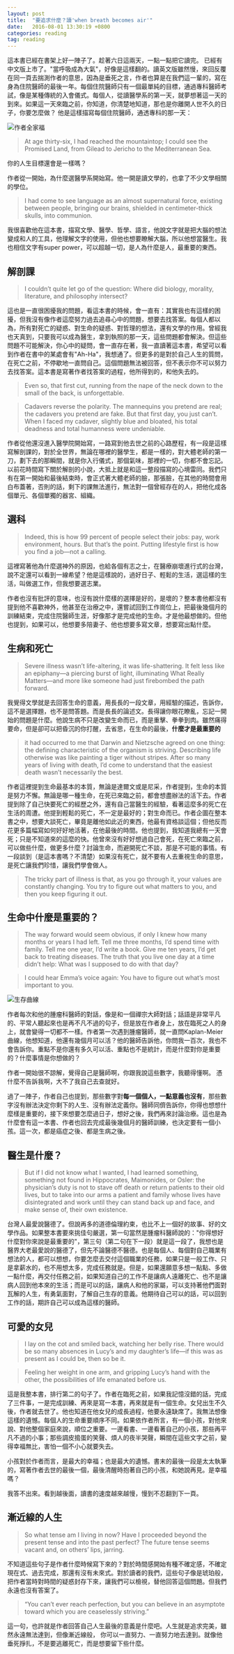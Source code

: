 ```yaml
---
layout: post
title:  "要追求什麼？讀'when breath becomes air'"
date:   2016-08-01 13:30:19 +0800
categories: reading
tag: reading
---
```



這本書已經在書架上好一陣子了。趁著六日這兩天，一點一點把它讀完。
已經有中文版上市了。"當呼吸成為大氣"，好像是這樣翻的。讀英文版雖然慢，來回反覆在同一頁去揣測作者的意思，因為是垂死之言，作者也算是在我們這一輩的，寫在身為住院醫師的最後一年。每個住院醫師只有一個最單純的目標，通過專科醫師考試，像是某種傳統的入會儀式。每個人，從讀醫學系的第一天，就夢想著這一天的到來。如果這一天來臨之前，你知道，你清楚地知道，那也是你離開人世不久的日子，你要怎麼做？
他是這樣描寫每個住院醫師，通透專科的那一天：

![作者全家福](http://media.npr.org/assets/img/2016/02/10/kalanithi.interior-ata-photo---suszi-lurie-mcfadden_custom-a390ec69bd748c79a09815b761a841a3b95577a3-s800-c85.jpg)

<!-- more -->
> At age thirty-six, I had reached the mountaintop; I could see the Promised Land, from Gilead to Jericho to the Mediterranean Sea.

你的人生目標還會是一樣嗎？

作者從一開始，為什麼選醫學系開始寫。他一開是讀文學的，也拿了不少文學相關的學位。

> I had come to see language as an almost supernatural force, existing between people, bringing our brains, shielded in centimeter-thick skulls, into communion.

我很喜歡他在這本書，描寫文學、醫學、哲學、語言，他說文字就是把大腦的想法變成和人的工具，他理解文字的使用，但他也想要瞭解大腦，所以他想當醫生。我也相信文字有super power，可以超越一切，是人為什麼是人，最重要的東西。

## 解剖課

> I couldn’t quite let go of the question: Where did biology, morality, literature, and philosophy intersect?

這也是一直很困擾我的問題，看這本書的時候，會一直有：其實我也有這樣的困擾，但我沒有像作者這麼努力過去追尋心中的問題，想要去找答案。每個人都以為，所有對死亡的疑惑、對生命的疑惑、對哲理的想法，還有文學的作用。曾經我也天真到，只要我可以成為醫生，拿到執照的那一天，這些問題都會解決。但這些問題不可能解決，你心中的疑問，會一直存在著，我一直讀著這本書，希望可以看到作者在書中的某處會有"Ah-Ha"，我想通了。但更多的是對於自己人生的質問，在死亡之前，不停歇地一直問自己。這個問題無法被回答，但不表示你不可以努力去找答案。這本書是寫著作者找答案的過程，他所得到的，和他失去的。


> Even so, that first cut, running from the nape of the neck down to the small of the back, is unforgettable.

> Cadavers reverse the polarity. The mannequins you pretend are real; the cadavers you pretend are fake. But that first day, you just can’t. When I faced my cadaver, slightly blue and bloated, his total deadness and total humanness were undeniable.

作者從他還沒進入醫學院開始寫，一路寫到他去世之前的心路歷程，有一段是這樣寫解剖課的，對於全世界，無論在哪裡的醫學生，都是一樣的，對大體老師的第一刀，劃下去的那瞬間，就是你入行儀式，那個氣味，那裡的一切，你都不會忘記。以前花時間寫下關於解剖的小說，大抵上就是和這一整段描寫的心境雷同。我們只有在第一開始和最後結束時，會正式著大體老師的臉，那張臉，在其他的時間會用白布蓋著，否則的話，剩下的課無法進行，無法對一個曾經存在的人，把他化成各個單元、各個單獨的器宮、組織。

## 選科

> Indeed, this is how 99 percent of people select their jobs: pay, work environment, hours. But that’s the point. Putting lifestyle first is how you find a job—not a calling.

這裡寫著他為什麼選神外的原因，也給各個有志之士，在醫療崩壞進行式的台灣，說不定還可以看到一線希望？他是這樣說的，過好日子、輕鬆的生活，選這樣的生活，叫做選工作，但我想要選志業。

作者也沒有批評的意味，也沒有說什麼樣的選擇是好的，是壞的？整本書他都沒有提到他不喜歡神外，他甚至在治療之中，還嘗試回到工作崗位上，把最後幾個月的訓練結束，完成住院醫師生涯，好像那才是完成他的生命。才是他最想做的。但他也提到，如果可以，他想要多陪妻子、他也想要多寫文章，想要寫出點什麼。

## 生病和死亡

> Severe illness wasn’t life-altering, it was life-shattering. It felt less like an epiphany—a piercing burst of light, illuminating What Really Matters—and more like someone had just firebombed the path forward.

我覺得文學就是去回答生命的意義，用長長的一段文章，用經驗的描述，告訴你，這不是選擇題，也不是問答題。而是長長的論述文。長得讓你眼花瞭亂，忘記一開始的問題是什麼。他說生病不只是改變生命而已，而是重擊、拳拳到肉。雖然痛得要命，但是卻可以把昏沉的你打醒，去省思，在生命的最後，**什麼才是最重要的**


> it had occurred to me that Darwin and Nietzsche agreed on one thing: the defining characteristic of the organism is striving. Describing life otherwise was like painting a tiger without stripes. After so many years of living with death, I’d come to understand that the easiest death wasn’t necessarily the best.

作者這裡提到生命最基本的本質，無論是達爾文或是尼采，作者提到，生命的本質是努力不懈。無論是哪一種生命，在死已來臨之前，都會想盡辦法的活下去。作者提到除了自己快要死亡的經歷之外，還有自己當醫生的經驗，看著這麼多的死亡在生活的周遭。他提到輕鬆的死亡，不一定是最好的；對生命而已。作者企圖在整本書之中，想要大談死亡，畢竟是離他如此近的東西，他最有資格談這個；但他反而花更多篇幅寫如何好好地活著，在他最後的時間。他也提到，我知道我總有一天會死；只是不知道來的這麼的快。他曾來沒有好好想過自己會死，在死亡來臨之前，可以做些什麼，做更多什麼？討論生命，而避開死亡不談，那是不可能的事情。有一段談到（是這本書嗎？不清楚）如果沒有死亡，就不要有人去重視生命的意思，是死亡讓我們珍惜，讓我們學會做人。

> The tricky part of illness is that, as you go through it, your values are constantly changing. You try to figure out what matters to you, and then you keep figuring it out.

## 生命中什麼是重要的？

> The way forward would seem obvious, if only I knew how many months or years I had left. Tell me three months, I’d spend time with family. Tell me one year, I’d write a book. Give me ten years, I’d get back to treating diseases. The truth that you live one day at a time didn’t help: What was I supposed to do with that day?

> I could hear Emma’s voice again: You have to figure out what’s most important to you.

![生存曲線](https://upload.wikimedia.org/wikipedia/commons/7/73/Km_plot.jpg)

作者每次和他的腫瘤科醫師的對話，像是和一個禪宗大師對話；話語是非常平凡的、平常人聽起來也是再不凡不過的句子，但是放在作者身上，放在臨死之人的身上，就會變得一切都不一樣。作者第一次遇到腫瘤醫師，就一直問Kaplan-Meier曲線，他想知道，他還有幾個月可以活？他的醫師告訴他，你問我一百次，我也不會告訴你。重點不是你還有多久可以活、重點也不是統計，而是什麼對你是重要的？什麼事情是你想做的？

作者一開始很不諒解，覺得自己是醫師啊，你跟我說這些數字，我聽得懂啊。
憑什麼不告訴我啊，大不了我自己去查就好。

過了一陣子，作者自己也提到，那些數字對**每一個個人，一點意義也沒有**，那些數字沒有辦法決定你剩下的人生、沒有辦法定義你。醫師同儕告訴你，你得也想想什麼樣是重要的，接下來想要怎麼過日子，想好之後，我們再來討論治療。這也是為什麼會有這一本書、作者也回去完成最後幾個月的醫師訓練，也決定要有一個小孩。這一次，都是癌症之後、都是生病之後。

## 醫生是什麼？

> But if I did not know what I wanted, I had learned something, something not found in Hippocrates, Maimonides, or Osler: the physician’s duty is not to stave off death or return patients to their old lives, but to take into our arms a patient and family whose lives have disintegrated and work until they can stand back up and face, and make sense of, their own existence.

台灣人最愛說醫德了。但說再多的道德倫理約束，也比不上一個好的故事、好的文學作品。如果整本書要來挑佳句嚴選，第一句當然是腫瘤科醫師說的："你得想好什麼對你來說是最重要的"，第三句（第二句在下一段）就是這一段了，我想也是醫界大老最愛說的醫德了，但先不論醫德不醫德。也是每個人、每個對自己職業有想法的人，都可以想想，你要怎麼去交付這個職業的任務，如果只是一般工作、只是拿薪水的，也不用想太多，完成任務就是。但是，如果還願意多想一點點、多做一點什麼，再交付任務之前，如果知道自己的工作不是讓病人遠離死亡、也不是讓病人回到他本來的生活；而是可以的話，讓病人和他的家屬，可以支持著他們面對瓦解的人生，有勇氣面對，了解自己生存的意義。他期待自己可以的話，可以回到工作的話，期許自己可以成為這樣的醫師。

## 可愛的女兒

> I lay on the cot and smiled back, watching her belly rise. There would be so many absences in Lucy’s and my daughter’s life—if this was as present as I could be, then so be it.

> Feeling her weight in one arm, and gripping Lucy’s hand with the other, the possibilities of life emanated before us.

這是我整本書，排行第二的句子了。作者在臨死之前，如果我記憶沒錯的話，完成了三件事，一是完成訓練、再來是寫一本書，再來就是有一個生命。女兒出生不久後，作者就去世了。他也知道在他女兒的成長過程，他要永遠缺席了。我無法想像這樣的遺憾。每個人的生命重要順序不同。如果依作者所言，有一個小孩，對他來說、對他整個家庭來說，順位之重要。一邊看書、一邊看著自己的小孩，那些再平凡不過的小事；那些調皮搗蛋的笑聲、煩人的夜半哭聲，瞬間在這些文字之前，變得幸福無比，害怕一個不小心就要失去。

小孩對於作者而言，是最大的幸福；也是最大的遺憾。書末的最後一段是太太執筆的，寫著作者去世的最後一個，最後清醒時抱著自己的小孩，和她說再見。是幸福嗎？

我答不出來。看到越後面，讀書的速度越來越慢，慢到不忍翻到下一頁。


## 漸近線的人生
> So what tense am I living in now? Have I proceeded beyond the present tense and into the past perfect? The future tense seems vacant and, on others’ lips, jarring.


不知道這些句子是作者什麼時候寫下來的？對於時間感開始有種不確定感，不確定現在式、過去完成，那還有沒有未來式。對於讀者的我們，這些句子像是琥珀般，把作者當時對時間的疑惑封存下來，讓我們可以檢視，替他回答這個問題。但我們永遠也沒有答案了。


> “You can’t ever reach perfection, but you can believe in an asymptote toward which you are ceaselessly striving.”

這一句，也許就是作者回答自己人生最後的意義是什麼吧。人生就是追求完美，雖然永遠無法達到，但像漸近線般，
你可以一直努力、一直努力地去達到。就像他垂死掙扎，不是要逃離死亡，而是想要留下些什麼。
